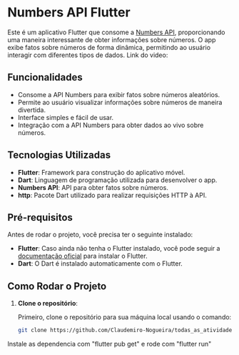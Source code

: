 # Numbers API Flutter

Este é um aplicativo Flutter que consome a [Numbers API](http://numbersapi.com/), proporcionando uma maneira interessante de obter informações sobre números. O app exibe fatos sobre números de forma dinâmica, permitindo ao usuário interagir com diferentes tipos de dados. Link do video: 

## Funcionalidades

- Consome a API Numbers para exibir fatos sobre números aleatórios.
- Permite ao usuário visualizar informações sobre números de maneira divertida.
- Interface simples e fácil de usar.
- Integração com a API Numbers para obter dados ao vivo sobre números.

## Tecnologias Utilizadas

- **Flutter**: Framework para construção do aplicativo móvel.
- **Dart**: Linguagem de programação utilizada para desenvolver o app.
- **Numbers API**: API para obter fatos sobre números.
- **http**: Pacote Dart utilizado para realizar requisições HTTP à API.

## Pré-requisitos

Antes de rodar o projeto, você precisa ter o seguinte instalado:

- **Flutter**: Caso ainda não tenha o Flutter instalado, você pode seguir a [documentação oficial](https://docs.flutter.dev/get-started/install) para instalar o Flutter.
- **Dart**: O Dart é instalado automaticamente com o Flutter.

## Como Rodar o Projeto

1. **Clone o repositório**:

   Primeiro, clone o repositório para sua máquina local usando o comando:

   ```bash
   git clone https://github.com/Claudemiro-Nogueira/todas_as_atividades_de_Felipe/tree/main/numbers_api
Instale as dependencia com "flutter pub get" e rode com "flutter run"
